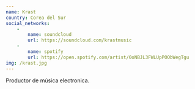 ```yaml
---
name: Krast
country: Corea del Sur
social_networks: 
    -
        name: soundcloud
        url: https://soundcloud.com/krastmusic
    -
        name: spotify
        url: https://open.spotify.com/artist/0oNBJL3FWLUpPOObWegTgu
img: /krast.jpg
---
```

Productor de música electronica.